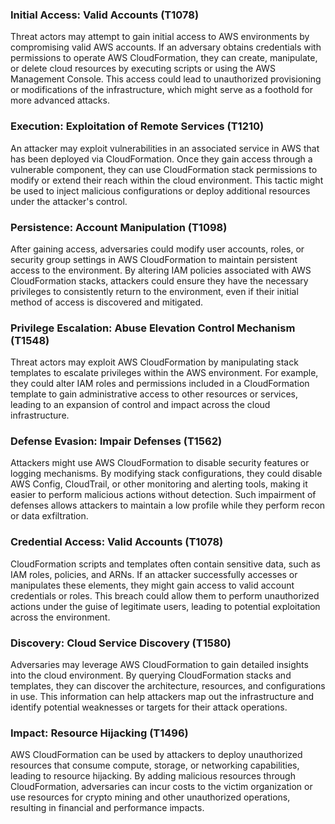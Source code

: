 ### Initial Access: Valid Accounts (T1078)

Threat actors may attempt to gain initial access to AWS environments by compromising valid AWS accounts. If an adversary obtains credentials with permissions to operate AWS CloudFormation, they can create, manipulate, or delete cloud resources by executing scripts or using the AWS Management Console. This access could lead to unauthorized provisioning or modifications of the infrastructure, which might serve as a foothold for more advanced attacks.

### Execution: Exploitation of Remote Services (T1210)

An attacker may exploit vulnerabilities in an associated service in AWS that has been deployed via CloudFormation. Once they gain access through a vulnerable component, they can use CloudFormation stack permissions to modify or extend their reach within the cloud environment. This tactic might be used to inject malicious configurations or deploy additional resources under the attacker's control.

### Persistence: Account Manipulation (T1098)

After gaining access, adversaries could modify user accounts, roles, or security group settings in AWS CloudFormation to maintain persistent access to the environment. By altering IAM policies associated with AWS CloudFormation stacks, attackers could ensure they have the necessary privileges to consistently return to the environment, even if their initial method of access is discovered and mitigated.

### Privilege Escalation: Abuse Elevation Control Mechanism (T1548)

Threat actors may exploit AWS CloudFormation by manipulating stack templates to escalate privileges within the AWS environment. For example, they could alter IAM roles and permissions included in a CloudFormation template to gain administrative access to other resources or services, leading to an expansion of control and impact across the cloud infrastructure.

### Defense Evasion: Impair Defenses (T1562)

Attackers might use AWS CloudFormation to disable security features or logging mechanisms. By modifying stack configurations, they could disable AWS Config, CloudTrail, or other monitoring and alerting tools, making it easier to perform malicious actions without detection. Such impairment of defenses allows attackers to maintain a low profile while they perform recon or data exfiltration.

### Credential Access: Valid Accounts (T1078)

CloudFormation scripts and templates often contain sensitive data, such as IAM roles, policies, and ARNs. If an attacker successfully accesses or manipulates these elements, they might gain access to valid account credentials or roles. This breach could allow them to perform unauthorized actions under the guise of legitimate users, leading to potential exploitation across the environment.

### Discovery: Cloud Service Discovery (T1580)

Adversaries may leverage AWS CloudFormation to gain detailed insights into the cloud environment. By querying CloudFormation stacks and templates, they can discover the architecture, resources, and configurations in use. This information can help attackers map out the infrastructure and identify potential weaknesses or targets for their attack operations.

### Impact: Resource Hijacking (T1496)

AWS CloudFormation can be used by attackers to deploy unauthorized resources that consume compute, storage, or networking capabilities, leading to resource hijacking. By adding malicious resources through CloudFormation, adversaries can incur costs to the victim organization or use resources for crypto mining and other unauthorized operations, resulting in financial and performance impacts.
